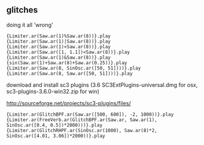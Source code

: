 glitches
--

doing it all 'wrong'

```
{Limiter.ar(Saw.ar(1)%Saw.ar(8))}.play
{Limiter.ar(Saw.ar(1)|Saw.ar(8))}.play
{Limiter.ar(Saw.ar(1)<Saw.ar(8))}.play
{Limiter.ar(Saw.ar([1, 1.1])<Saw.ar(8))}.play
{Limiter.ar(Saw.ar(1)&Saw.ar(8))}.play
{sin(Saw.ar(1)+Saw.ar(8)+Saw.ar(0.25))}.play
{Limiter.ar(Saw.ar(8, SinOsc.ar([50, 51])))}.play
{Limiter.ar(Saw.ar(8, Saw.ar([50, 51])))}.play
```


download and install sc3 plugins (3.6 SC3ExtPlugins-universal.dmg for osx, sc3-plugins-3.6.0-win32.zip for win)

http://sourceforge.net/projects/sc3-plugins/files/

```
{Limiter.ar(GlitchBPF.ar(Saw.ar([500, 600]), -2, 1000))}.play
{Limiter.ar(FreeVerb.ar(GlitchBPF.ar(Saw.ar, Saw.ar(1), SinOsc.ar([0.4, 0.5])*2000)))}.play
{Limiter.ar(GlitchRHPF.ar(SinOsc.ar(1000), Saw.ar(8)*2, SinOsc.ar([4.01, 3.06])*2000))}.play
```
